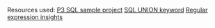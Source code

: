 Resources used:
[P3 SQL sample project](https://gist.github.com/carlward/54ec1c91b62a5f911c42#file-sample_project-md)
[SQL UNION keyword](https://stackoverflow.com/questions/49925/what-is-the-difference-between-union-and-union-all)
[Regular expression insights](https://stackoverflow.com/questions/1549641/how-to-capitalize-the-first-letter-of-each-word-in-a-string-python)